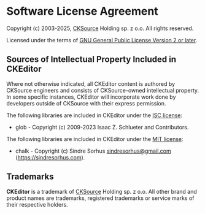 Software License Agreement
==========================

Copyright (c) 2003-2025, [CKSource](http://cksource.com) Holding sp. z o.o. All rights reserved.

Licensed under the terms of [GNU General Public License Version 2 or later](http://www.gnu.org/licenses/gpl.html).

Sources of Intellectual Property Included in CKEditor
-----------------------------------------------------

Where not otherwise indicated, all CKEditor content is authored by CKSource engineers and consists of CKSource-owned intellectual property. In some specific instances, CKEditor will incorporate work done by developers outside of CKSource with their express permission.

The following libraries are included in CKEditor under the [ISC license](https://opensource.org/licenses/ISC):

* glob - Copyright (c) 2009-2023 Isaac Z. Schlueter and Contributors.

The following libraries are included in CKEditor under the [MIT license](https://opensource.org/licenses/MIT):

* chalk - Copyright (c) Sindre Sorhus <sindresorhus@gmail.com> (https://sindresorhus.com).

Trademarks
----------

**CKEditor** is a trademark of [CKSource](http://cksource.com) Holding sp. z o.o. All other brand and product names are trademarks, registered trademarks or service marks of their respective holders.
